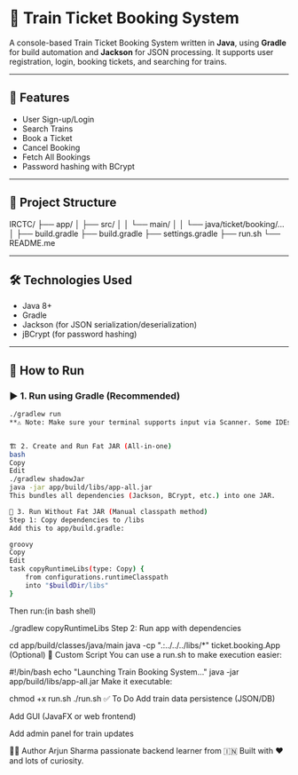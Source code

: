 # 🚆 Train Ticket Booking System

A console-based Train Ticket Booking System written in **Java**, using **Gradle** for build automation and **Jackson** for JSON processing.
It supports user registration, login, booking tickets, and searching for trains.

---

## 🧠 Features

- User Sign-up/Login
- Search Trains
- Book a Ticket
- Cancel Booking
- Fetch All Bookings
- Password hashing with BCrypt

---

## 📁 Project Structure

IRCTC/
├── app/
│ ├── src/
│ │ └── main/
│ │ └── java/ticket/booking/...
│ ├── build.gradle
├── build.gradle
├── settings.gradle
├── run.sh
└── README.me

---

## 🛠️ Technologies Used

- Java 8+
- Gradle
- Jackson (for JSON serialization/deserialization)
- jBCrypt (for password hashing)

---

## 🚀 How to Run

### ▶️ 1. Run using Gradle (Recommended)
```bash 
./gradlew run
**⚠️ Note: Make sure your terminal supports input via Scanner. Some IDEs or background terminals may cause NoSuchElementException.**


🏗️ 2. Create and Run Fat JAR (All-in-one)
bash
Copy
Edit
./gradlew shadowJar
java -jar app/build/libs/app-all.jar
This bundles all dependencies (Jackson, BCrypt, etc.) into one JAR.

🔧 3. Run Without Fat JAR (Manual classpath method)
Step 1: Copy dependencies to /libs
Add this to app/build.gradle:

groovy
Copy
Edit
task copyRuntimeLibs(type: Copy) {
    from configurations.runtimeClasspath
    into "$buildDir/libs"
}
```
Then run:(in bash shell)

./gradlew copyRuntimeLibs
Step 2: Run app with dependencies

   cd app/build/classes/java/main
   java -cp ".:../../../libs/*" ticket.booking.App
(Optional)
📝 Custom Script
You can use a run.sh to make execution easier:

#!/bin/bash
echo "Launching Train Booking System..."
java -jar app/build/libs/app-all.jar
Make it executable:

chmod +x run.sh
./run.sh
✅ To Do
 Add train data persistence (JSON/DB)

 Add GUI (JavaFX or web frontend)

 Add admin panel for train updates

🧑‍💻 Author
Arjun Sharma
passionate backend learner from 🇮🇳
Built with ❤️ and lots of curiosity.
